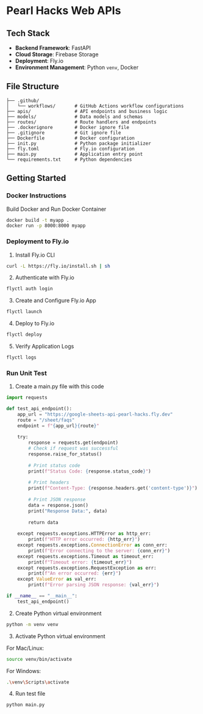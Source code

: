 # Pearl Hacks Web APIs 

## Tech Stack

- **Backend Framework**: FastAPI
- **Cloud Storage**: Firebase Storage
- **Deployment**: Fly.io
- **Environment Management**: Python `venv`, Docker

## File Structure

```
├── .github/
│   └── workflows/       # GitHub Actions workflow configurations
├── apis/                # API endpoints and business logic
├── models/              # Data models and schemas
├── routes/              # Route handlers and endpoints
├── .dockerignore        # Docker ignore file
├── .gitignore           # Git ignore file
├── Dockerfile           # Docker configuration
├── init.py              # Python package initializer
├── fly.toml             # Fly.io configuration
├── main.py              # Application entry point
└── requirements.txt     # Python dependencies
```

## Getting Started

### Docker Instructions

Build Docker and Run Docker Container

```bash
docker build -t myapp .
docker run -p 8000:8000 myapp
```

### Deployment to Fly.io

1. Install Fly.io CLI

```bash
curl -L https://fly.io/install.sh | sh
```

2. Authenticate with Fly.io

```bash
flyctl auth login
```

3. Create and Configure Fly.io App
   
```bash
flyctl launch
```

4. Deploy to Fly.io
```bash
flyctl deploy
```

5. Verify Application Logs

```bash
flyctl logs
```

### Run Unit Test

1. Create a main.py file with this code
   
```python
import requests

def test_api_endpoint():
    app_url = "https://google-sheets-api-pearl-hacks.fly.dev"
    route = "/sheet/faqs"
    endpoint = f"{app_url}{route}"
    
    try:
        response = requests.get(endpoint)
        # Check if request was successful
        response.raise_for_status()
        
        # Print status code
        print(f"Status Code: {response.status_code}")
        
        # Print headers
        print(f"Content-Type: {response.headers.get('content-type')}")
        
        # Print JSON response
        data = response.json()
        print("Response Data:", data)
        
        return data
        
    except requests.exceptions.HTTPError as http_err:
        print(f"HTTP error occurred: {http_err}")
    except requests.exceptions.ConnectionError as conn_err:
        print(f"Error connecting to the server: {conn_err}")
    except requests.exceptions.Timeout as timeout_err:
        print(f"Timeout error: {timeout_err}")
    except requests.exceptions.RequestException as err:
        print(f"An error occurred: {err}")
    except ValueError as val_err:
        print(f"Error parsing JSON response: {val_err}")

if __name__ == "__main__":
    test_api_endpoint()
```

2. Create Python virtual environment

```bash
python -m venv venv
```
  
3. Activate Python virtual environment

For Mac/Linux:
```bash
source venv/bin/activate
```

For Windows:
```bash
.\venv\Scripts\activate
```
4. Run test file

```bash
python main.py
```
